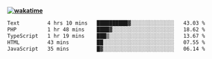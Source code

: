 **[![wakatime](https://wakatime.com/badge/user/87646243-158a-4241-a3cb-668e1fa2dbb8.svg)](https://wakatime.com/@87646243-158a-4241-a3cb-668e1fa2dbb8?style=plastic)**

<!--START_SECTION:waka-->

```txt
Text         4 hrs 10 mins   ██████████▓░░░░░░░░░░░░░░   43.03 %
PHP          1 hr 48 mins    ████▓░░░░░░░░░░░░░░░░░░░░   18.62 %
TypeScript   1 hr 19 mins    ███▒░░░░░░░░░░░░░░░░░░░░░   13.67 %
HTML         43 mins         ██░░░░░░░░░░░░░░░░░░░░░░░   07.55 %
JavaScript   35 mins         █▓░░░░░░░░░░░░░░░░░░░░░░░   06.14 %
```

<!--END_SECTION:waka-->
